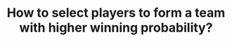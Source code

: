 ---
id: question-016
title: How to select players to form a team with higher winning probability?
theme: sports science
theme-sub-category: performance analysis
application: performance/ game outcome prediction
task-solver-1: predict performance
data-question-type: predictive
categorical-ordinal: categorical_ordinal
continuous-count: continuous_count
data-method-1: clustering
data-method-2: classification
data-method-3: neural network
data-expertise-required-1: clustering
data-expertise-required-2: classification
datasets-description: dataset with team selection, opposing team selection and performance outcome
expert-1: Richi Nayak
reference: >
  https://journals.plos.org/plosone/article/authors?id=10.1371/journal.pone.0254538
reference-2: "https://doi.org/10.1016/j.eswa.2008.06.088 "
---